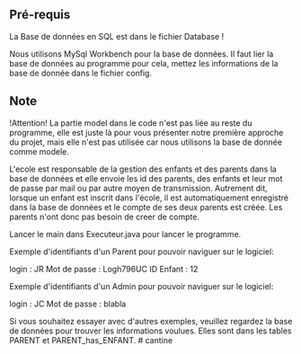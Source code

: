 ## Pré-requis

La Base de données en SQL est dans le fichier Database !

Nous utilisons MySql Workbench pour la base de données.
Il faut lier la base de données au programme pour cela, mettez les informations de la base de donnée dans le fichier config.

## Note 

!Attention!
La partie model dans le code n'est pas liée au reste du programme, elle est juste là pour vous présenter notre première approche du projet, mais elle n'est pas utilisée car nous utilisons la base de donnée comme modele.

L'ecole est responsable de la gestion des enfants et des parents dans la  base de données et elle envoie les id des parents, des enfants et leur mot de passe par mail ou par autre moyen de transmission. Autrement dit, lorsque un enfant est inscrit dans l'école, il est automatiquement enregistré dans la base de données et le compte de ses deux parents est créée. Les parents n'ont donc pas besoin de creer de compte.

Lancer le main dans Executeur.java pour lancer le programme.

Exemple d'identifiants d'un Parent pour pouvoir naviguer sur le logiciel:

login : JR
Mot de passe : Logh796UC
ID Enfant : 12

Exemple d'identifiants d'un Admin pour pouvoir naviguer sur le logiciel:

login : JC
Mot de passe : blabla


Si vous souhaitez essayer avec d'autres exemples, veuillez regardez la base de données pour trouver les informations voulues. Elles sont dans les tables PARENT et PARENT_has_ENFANT.
#   c a n t i n e  
 